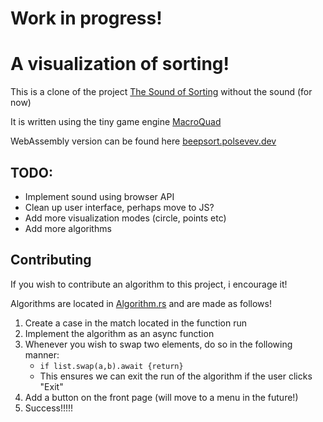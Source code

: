 # Work in progress!

# A visualization of sorting!

This is a clone of the project [The Sound of Sorting](https://panthema.net/2013/sound-of-sorting/) without the sound (for now)

It is written using the tiny game engine [MacroQuad](https://macroquad.rs/)

WebAssembly version can be found here [beepsort.polsevev.dev](https://beepsort.polsevev.dev)

## TODO:
- Implement sound using browser API
- Clean up user interface, perhaps move to JS?
- Add more visualization modes (circle, points etc)
- Add more algorithms

## Contributing

If you wish to contribute an algorithm to this project, i encourage it!

Algorithms are located in [Algorithm.rs](./src/Algorithm.rs) and are made as follows!

1. Create a case in the match located in the function run
2. Implement the algorithm as an async function
3. Whenever you wish to swap two elements, do so in the following manner:
    - ```if list.swap(a,b).await {return}```
    - This ensures we can exit the run of the algorithm if the user clicks "Exit"
4. Add a button on the front page (will move to a menu in the future!)
5. Success!!!!!